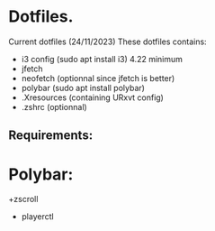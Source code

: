 # Dotfiles.
Current dotfiles (24/11/2023)
These dotfiles contains:
+ i3 config (sudo apt install i3) 4.22 minimum
+ jfetch
+ neofetch (optionnal since jfetch is better)
+ polybar (sudo apt install polybar)
+ .Xresources (containing URxvt config)
+ .zshrc (optionnal)
## Requirements:
# Polybar:
+zscroll
+ playerctl
